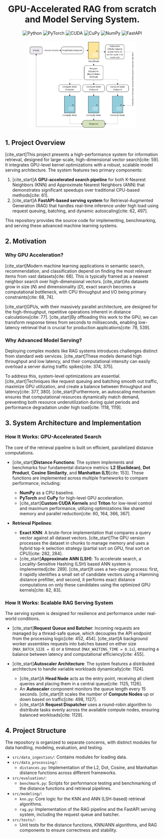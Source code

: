 <!DOCTYPE html>
<html lang="en">
<head>
    <meta charset="UTF-8">
    <meta name="viewport" content="width=device-width, initial-scale=1.0">
    <title>README</title>
</head>
<body>

<div align="center">
  <h1>GPU-Accelerated RAG from scratch and Model Serving System.</h1>
</div>

<div align="center">
  <img src="https://img.shields.io/badge/Python-3776AB?style=for-the-badge&logo=python&logoColor=white" alt="Python">
  <img src="https://img.shields.io/badge/PyTorch-%23EE4C2C.svg?style=for-the-badge&logo=PyTorch&logoColor=white" alt="PyTorch">
  <img src="https://img.shields.io/badge/NVIDIA%20CUDA-76B900?style=for-the-badge&logo=nvidia&logoColor=white" alt="CUDA">
  <img src="https://img.shields.io/badge/CuPy-23A459?style=for-the-badge" alt="CuPy">
  <img src="https://img.shields.io/badge/NumPy-013243.svg?style=for-the-badge&logo=numpy&logoColor=white" alt="NumPy">
  <img src="https://img.shields.io/badge/FastAPI-005571?style=for-the-badge&logo=fastapi&logoColor=white" alt="FastAPI">
</div>

<br>

<div align="center">
  <img src="assets/Autoscaler_Flow_Diag.png" width="350"/>
</div>

## 1. Project Overview

[cite_start]This project presents a high-performance system for information retrieval, designed for large-scale, high-dimensional vector search[cite: 59]. It integrates GPU-level kernel optimizations with a robust, scalable model serving architecture. The system features two primary components:

1.  [cite_start]A **GPU-accelerated search pipeline** for both K-Nearest Neighbors (KNN) and Approximate Nearest Neighbors (ANN) that demonstrates significant speedups over traditional CPU-based methods[cite: 61].
2.  [cite_start]A **FastAPI-based serving system** for Retrieval-Augmented Generation (RAG) that handles real-time inference under high load using request queuing, batching, and dynamic autoscaling[cite: 62, 497].

This repository provides the source code for implementing, benchmarking, and serving these advanced machine learning systems.

## 2. Motivation

### Why GPU Acceleration?
[cite_start]Modern machine learning applications in semantic search, recommendation, and classification depend on finding the most relevant items from vast datasets[cite: 66]. This is typically framed as a nearest neighbor search over high-dimensional vectors. [cite_start]As datasets grow in size ($N$) and dimensionality ($D$), exact search becomes a computational bottleneck, with CPU throughput and I/O being primary constraints[cite: 68, 74].

[cite_start]GPUs, with their massively parallel architecture, are designed for the high-throughput, repetitive operations inherent in distance calculations[cite: 77]. [cite_start]By offloading this work to the GPU, we can transform response times from seconds to milliseconds, enabling low-latency retrieval that is crucial for production applications[cite: 78, 539].

### Why Advanced Model Serving?
Deploying complex models like RAG systems introduces challenges distinct from standard web services. [cite_start]These models demand high throughput and low latency, and their computational intensity can easily overload a server during traffic spikes[cite: 374, 375].

To address this, system-level optimizations are essential. [cite_start]Techniques like request queuing and batching smooth out traffic, maximize GPU utilization, and create a balance between throughput and latency[cite: 377, 380]. [cite_start]Furthermore, an autoscaling mechanism ensures that computational resources dynamically match demand, preventing both resource underutilization during quiet periods and performance degradation under high load[cite: 1118, 1119].

## 3. System Architecture and Implementation

### How It Works: GPU-Accelerated Search

The core of the retrieval pipeline is built on efficient, parallelized distance computations.

* [cite_start]**Distance Functions**: The system implements and benchmarks four fundamental distance metrics: **L2 (Euclidean)**, **Dot Product**, **Cosine Similarity**, and **Manhattan (L1)**[cite: 153]. These functions are implemented across multiple frameworks to compare performance, including:
    * **NumPy** as a CPU baseline.
    * **PyTorch** and **CuPy** for high-level GPU acceleration.
    * [cite_start]**Custom CUDA Kernels** and **Triton** for low-level control and maximum performance, utilizing optimizations like shared memory and parallel reduction[cite: 60, 164, 366, 367].

* **Retrieval Pipelines**:
    * **Exact KNN**: A brute-force implementation that compares a query vector against all dataset vectors. [cite_start]The GPU version processes the dataset in chunks to manage memory and uses a hybrid top-k selection strategy (partial sort on GPU, final sort on CPU)[cite: 282, 284].
    * [cite_start]**Approximate ANN (LSH)**: To accelerate search, a Locality-Sensitive Hashing (LSH) based ANN system is implemented[cite: 289]. [cite_start]It uses a two-stage process: first, it rapidly identifies a small set of candidate vectors using a Hamming distance prefilter, and second, it performs exact distance computations on only these candidates using the optimized GPU kernels[cite: 82, 83].

### How It Works: Scalable RAG Serving System

The serving system is designed for resilience and performance under real-world conditions.

* [cite_start]**Request Queue and Batcher**: Incoming requests are managed by a thread-safe queue, which decouples the API endpoint from the processing logic[cite: 452, 454]. [cite_start]A background worker assembles requests into batches based on either size (`MAX_BATCH_SIZE = 8`) or a timeout (`MAX_WAITING_TIME = 0.1s`), ensuring a balance between latency and computational efficiency[cite: 455].

* [cite_start]**Autoscaler Architecture**: The system features a distributed architecture to handle variable workloads dynamically[cite: 1124].
    * [cite_start]A **Head Node** acts as the entry point, receiving all client queries and placing them in a central queue[cite: 1125, 1126].
    * An **Autoscaler** component monitors the queue length every 15 seconds. [cite_start]It scales the number of **Compute Nodes** up or down based on traffic[cite: 498, 1127].
    * [cite_start]A **Request Dispatcher** uses a round-robin algorithm to distribute tasks evenly across the available compute nodes, ensuring balanced workloads[cite: 1129].

## 4. Project Structure

The repository is organized to separate concerns, with distinct modules for data handling, modeling, evaluation, and testing.

-   `src/data_ingestion/`: Contains modules for loading data.
-   `src/data_processing/`:
    -   `distances.py`: Implementation of the L2, Dot, Cosine, and Manhattan distance functions across different frameworks.
-   `src/evaluation/`:
    -   `benchmark.py`: Scripts for performance testing and benchmarking of the distance functions and retrieval pipelines.
-   `src/modeling/`:
    -   `knn.py`: Core logic for the KNN and ANN (LSH-based) retrieval algorithms.
    -   `rag.py`: Implementation of the RAG pipeline and the FastAPI serving system, including the request queue and batcher.
-   `src/tests/`:
    -   Unit tests for the distance functions, KNN/ANN algorithms, and RAG components to ensure correctness and stability.

</body>
</html>
